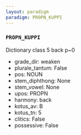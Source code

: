 ```yaml
---
layout: paradigm
paradigm: PROPN_KUPPI
---
```

### ` PROPN_KUPPI `

Dictionary class 5 back p~0
* grade_dir: weaken
* plurale_tantum: False
* pos: NOUN
* stem_diphthong: None
* stem_vowel: None
* upos: PROPN
* harmony: back
* kotus_av: B
* kotus_tn: 5
* clitics: False
* possessive: False
